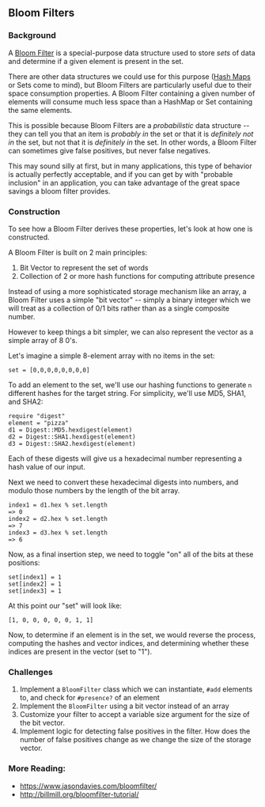 ## Bloom Filters

### Background

A [Bloom Filter](https://en.wikipedia.org/wiki/Bloom_filter) is a special-purpose
data structure used to store _sets_ of data and determine if a given element is
present in the set.

There are other data structures we could use for this purpose ([Hash Maps](/hash_tables) or Sets come to mind),
but Bloom Filters are particularly useful due to their space consumption properties.
A Bloom Filter containing a given number of elements will consume much less space
than a HashMap or Set containing the same elements.

This is possible because Bloom Filters are a _probabilistic_ data structure -- they
can tell you that an item is _probably in_ the set or that it is _definitely not in_ the set,
but not that it is _definitely in_ the set. In other words, a Bloom Filter can
sometimes give false positives, but never false negatives.

This may sound silly at first, but in many applications, this type of behavior is actually
perfectly acceptable, and if you can get by with "probable inclusion" in an application,
you can take advantage of the great space savings a bloom filter provides.

### Construction

To see how a Bloom Filter derives these properties, let's look at how one is constructed.

A Bloom Filter is built on 2 main principles:

1. Bit Vector to represent the set of words
2. Collection of 2 or more hash functions for computing attribute presence

Instead of using a more sophisticated storage mechanism like an array, a Bloom Filter
uses a simple "bit vector" -- simply a binary integer which we will treat as a
collection of 0/1 bits rather than as a single composite number.

However to keep things a bit simpler, we can also represent the vector
as a simple array of 8 0's.

Let's imagine a simple 8-element array with no items in the set:

```
set = [0,0,0,0,0,0,0,0]
```

To add an element to the set, we'll use our hashing functions to generate
`n` different hashes for the target string. For simplicity, we'll use MD5,
SHA1, and SHA2:

```
require "digest"
element = "pizza"
d1 = Digest::MD5.hexdigest(element)
d2 = Digest::SHA1.hexdigest(element)
d3 = Digest::SHA2.hexdigest(element)
```

Each of these digests will give us a hexadecimal number representing a hash
value of our input.

Next we need to convert these hexadecimal digests into numbers, and modulo
those numbers by the length of the bit array.

```
index1 = d1.hex % set.length
=> 0
index2 = d2.hex % set.length
=> 7
index3 = d3.hex % set.length
=> 6
```

Now, as a final insertion step, we need to toggle "on" all of the bits
at these positions:

```
set[index1] = 1
set[index2] = 1
set[index3] = 1
```

At this point our "set" will look like:

```
[1, 0, 0, 0, 0, 0, 1, 1]
```

Now, to determine if an element is in the set, we would reverse the process,
computing the hashes and vector indices, and determining whether these indices
are present in the vector (set to "1").

### Challenges

1. Implement a `BloomFilter` class which we can instantiate, `#add` elements to, and check for `#presence?` of an element
2. Implement the `BloomFilter` using a bit vector instead of an array
3. Customize your filter to accept a variable size argument for the size of the bit vector.
4. Implement logic for detecting false positives in the filter. How does the number of false
positives change as we change the size of the storage vector.

### More Reading:

* https://www.jasondavies.com/bloomfilter/
* http://billmill.org/bloomfilter-tutorial/
